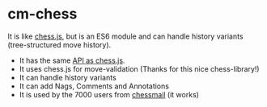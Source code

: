 # cm-chess 

It is like [chess.js](https://github.com/jhlywa/chess.js), 
but is an ES6 module and can handle history variants (tree-structured move history).

- It has the same [API as chess.js](https://github.com/jhlywa/chess.js/blob/master/README.md).
- It uses chess.js for move-validation (Thanks for this nice chess-library!)
- It can handle history variants
- It can add Nags, Comments and Annotations
- It is used by the 7000 users from [chessmail](https://www.chessmail.eu) (it works)

